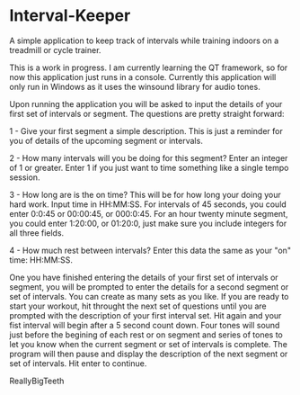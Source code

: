 # Interval-Keeper
A simple application to keep track of intervals while training indoors on a treadmill or cycle trainer.

This is a work in progress.  I am currently learning the QT framework, so for now this application just runs in a console. Currently this application will only run in Windows as it uses the winsound library for audio tones.

Upon running the application you will be asked to input the details of your first set of intervals or segment.  The questions are pretty straight forward:

1 - Give your first segment a simple description.  This is just a reminder for you of details of the upcoming segment or intervals.

2 - How many intervals will you be doing for this segment?  Enter an integer of 1 or greater.  Enter 1 if you just want to time something like a single tempo session.

3 - How long are is the on time?  This will be for how long your doing your hard work. Input time in HH:MM:SS.  For intervals of 45 seconds, you could enter 0:0:45 or 00:00:45, or 000:0:45.  For an hour twenty minute segment, you could enter 1:20:00, or 01:20:0,  just make sure you include integers for all three fields.

4 - How much rest between intervals?  Enter this data the same as your "on" time: HH:MM:SS.

One you have finished entering the details of your first set of intervals or segment, you will be prompted to enter the details for a second segment or set of intervals.  You can create as many sets as you like.  If you are ready to start your workout, hit <ENTER> throught the next set of questions until you are prompted with the description of your first interval set.  Hit <ENTER> again and your fist interval will begin after a 5 second count down.  Four tones will sound just before the begining of each rest or on segment and series of tones to let you know when the current segment or set of intervals is complete.  The program will then pause and display the description of the next segment or set of intervals.  Hit enter to continue.

ReallyBigTeeth
